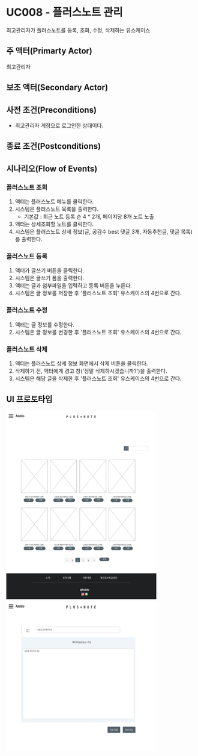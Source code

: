 # UC008 - 플러스노트 관리

최고관리자가 플러스노트를 등록, 조회, 수정, 삭제하는 유스케이스

## 주 액터(Primarty Actor)
최고관리자

## 보조 액터(Secondary Actor)

## 사전 조건(Preconditions)
- 최고관리자 계정으로 로그인한 상태이다.

## 종료 조건(Postconditions)



## 시나리오(Flow of Events)
### 플러스노트 조회
1. 액터는 플러스노트 메뉴를 클릭한다. 
2. 시스템은 플러스노트 목록을 출력한다.
    - 기본값 : 최근 노트 등록 순 4 * 2개, 페이지당 8개 노트 노출
3. 액터는 상세조회할 노트를 클릭한다.
4. 시스템은 플러스노트 상세 정보(글, 공감수 best 댓글 3개, 자동추천글, 댓글 목록)를 출력한다.

### 플러스노트 등록
1. 액터가 글쓰기 버튼을 클릭한다.
2. 시스템은 글쓰기 폼을 출력한다.
3. 액터는 글과 첨부파일을 입력하고 등록 버튼을 누른다.
4. 시스템은 글 정보를 저장한 후 '플러스노트 조회' 유스케이스의 4번으로 간다.

### 플러스노트 수정
1. 액터는 글 정보를 수정한다.
2. 시스템은 글 정보를 변경한 후 '플러스노트 조회' 유스케이스의 4번으로 간다. 


### 플러스노트 삭제
1. 액터는 플러스노트 상세 정보 화면에서 삭제 버튼을 클릭한다. 
2. 삭제하기 전, 액터에게 경고 창('정말 삭제하시겠습니까?')을 출력한다.
3. 시스템은 해당 글을 삭제한 후 '플러스노트 조회' 유스케이스의 4번으로 간다.

## UI 프로토타입
<img src="./images/noteList-admin.png" width="400" height="500">
<img src="./images/newNote-admin.png" width="400" height="400">




